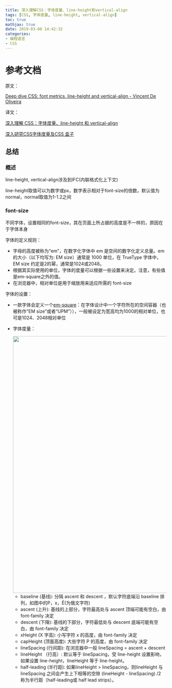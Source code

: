 ```yaml
---
title: 深入理解CSS：字体度量、line-height和vertical-align
tags: [CSS, 字体度量, line-height, vertical-align]
toc: true
mathjax: true
date: 2019-03-08 14:42:32
categories:
- 编程语言
- CSS
---
```


# 参考文档

原文：

[Deep dive CSS: font metrics, line-height and vertical-align - Vincent De Oliveira](http://link.zhihu.com/?target=http%3A//iamvdo.me/en/blog/css-font-metrics-line-height-and-vertical-align)

译文：

[深入理解 CSS：字体度量、line-height 和 vertical-align](https://zhuanlan.zhihu.com/p/25808995)

[深入研究CSS字体度量及CSS 盒子](https://juejin.im/entry/5acdc54c51882555867fc7fd)

## 总结

### 概述

line-height, vertical-align涉及到IFC(内联格式化上下文)

line-height取值可以为数字或px，数字表示相对于font-size的倍数，默认值为normal，normal取值为1-1.2之间

### font-size

不同字体，设置相同的font-size，其在页面上所占据的高度是不一样的，原因在于字体本身

字体的定义规则：

* 字母的高度被称为“em”，在数字化字体中 em 是空间的数字化定义总量。em的大小（以下均写为: EM size）通常是 1000 单位，在 TrueType 字体中，EM size 约定是2的幂，通常是1024或2048。
* 根据其实际使用的单位，字体的度量可以根据一些设置来决定。注意，有些值是em-square之外的值。
* 在浏览器中，相对单位是用于缩放用来适应所需的 font-size

字体的设置：

* 一款字体会定义一个[em-square](http://designwithfontforge.com/zh-CN/The_EM_Square.html)：在字体设计中一个字符所在的空间容器（也被称作“EM size”或者“UPM”）），一般被设定为宽高均为1000的相对单位，也可是1024、2048相对单位
* 字体度量：

  <img src="/assets/css/1.png" width="800"/>

  * baseline (基线): 分隔 ascent 和 descent ，默认字符底端沿 baseline 排列，如图中的P，x，Ё(为俄文字符)
  * ascent (上升): 基线的上部分，字符最高处与 ascent 顶端可能有空白，由 font-family 决定
  * descent (下降): 基线的下部分，字符最低处与 descent 底端可能有空白，由 font-family 决定
  * xHeight (X 字高): 小写字符 x 的高度，由 font-family 决定
  * capHeight (顶面高度): 大些字符 P 的高度，由 font-family 决定
  * lineSpacing (行间距): 在浏览器中一般 lineSpacing = ascent + descent
  * lineHeight （行高）: 默认等于 lineSpacing，受 line-height 设置影响，如果设置 line-height，lineHeight 等于 line-height。
  * half-leading (半行距): 如果lineHeight > lineSpacing，则lineHeight 与 lineSpacing 之间会产生上下相等的空隙 (lineHeight - lineSpacing)    /2 称为半行距（half-leading或 half lead strips）。